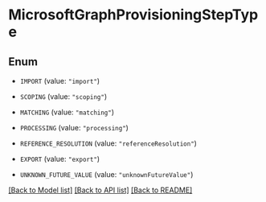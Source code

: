 # MicrosoftGraphProvisioningStepType

## Enum


* `IMPORT` (value: `"import"`)

* `SCOPING` (value: `"scoping"`)

* `MATCHING` (value: `"matching"`)

* `PROCESSING` (value: `"processing"`)

* `REFERENCE_RESOLUTION` (value: `"referenceResolution"`)

* `EXPORT` (value: `"export"`)

* `UNKNOWN_FUTURE_VALUE` (value: `"unknownFutureValue"`)


[[Back to Model list]](../README.md#documentation-for-models) [[Back to API list]](../README.md#documentation-for-api-endpoints) [[Back to README]](../README.md)


